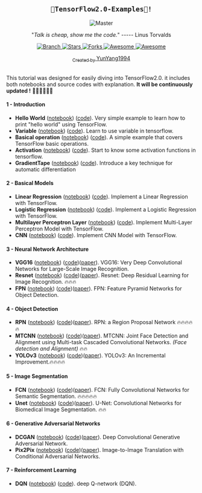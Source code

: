 <h2 align="center"><code>🎉TensorFlow2.0-Examples🥳!</code></h2>
<p align="center">
    <img src="https://github.com/CriseLYJ/flask-video-streaming-recorder/blob/master/img/main.jpg?raw=true" 
        alt="Master">
</p>
<p align="center">"<i>Talk is cheap, show me the code.</i>" 
  ----- Linus Torvalds</p>
<p align="center">
  <a href="https://github.com/YunYang1994/TensorFlow2.0-Examples/tree/master">
    <img src="https://img.shields.io/badge/Branch-master-green.svg?longCache=true"
        alt="Branch">
  </a>
  <a href="https://github.com/CriseLYJ/awesome-python-login-model/stargazers">
    <img src="https://img.shields.io/github/stars/YunYang1994/TensorFlow2.0-Examples.svg?label=Stars&style=social"
        alt="Stars">
  </a>
    <a href="https://github.com/YunYang1994/TensorFlow2.0-Examples/network/members">
    <img src="https://img.shields.io/github/forks/YunYang1994/TensorFlow2.0-Examples.svg?label=Forks&style=social"
        alt="Forks">
  </a>
  </a>
   <a href="https://github.com/sindresorhus/awesome">
   <img src="https://cdn.rawgit.com/sindresorhus/awesome/d7305f38d29fed78fa85652e3a63e154dd8e8829/media/badge.svg"
        alt="Awesome">
  </a>
  </a>
   <a href="https://github.com/YunYang1994/TensorFlow2.0-Examples/blob/master/LICENSE">
   <img src="https://img.shields.io/github/license/mashape/apistatus.svg?maxAge=2592000"
        alt="Awesome">
</p>
<div align="center">
  <sub>Created by
  <a href="https://github.com/YunYang1994">YunYang1994</a>
</div>
<br>
    
This tutorial was designed for easily diving into TensorFlow2.0.  it includes both notebooks and source codes with explanation. **It will be continuously updated !** 🐍🐍🐍🐍🐍🐍

#### 1 - Introduction
- **Hello World** ([notebook](https://nbviewer.jupyter.org/github/YunYang1994/tensorflow2.0-examples/blob/master/1-Introduction/helloworld.ipynb)) ([code](1-Introduction/helloworld.py)). Very simple example to learn how to print "hello world" using TensorFlow.
- **Variable** ([notebook](https://nbviewer.jupyter.org/github/YunYang1994/tensorflow2.0-examples/blob/master/1-Introduction/variable.ipynb)) ([code](1-Introduction/variable.py)). Learn to use variable in tensorflow.
- **Basical operation** ([notebook](https://nbviewer.jupyter.org/github/YunYang1994/tensorflow2.0-examples/blob/master/1-Introduction/basic_operations.ipynb)) ([code](1-Introduction/basic_operations.py)). A simple example that covers TensorFlow basic operations.
- **Activation** ([notebook](https://nbviewer.jupyter.org/github/YunYang1994/tensorflow2.0-examples/blob/master/1-Introduction/activation.ipynb)) ([code](1-Introduction/activation.py)). Start to know some activation functions in tensorflow.
- **GradientTape** ([notebook](https://nbviewer.jupyter.org/github/YunYang1994/tensorflow2.0-examples/blob/master/1-Introduction/GradientTape.ipynb)) ([code](1-Introduction/GradientTape.py)). Introduce a key technique for automatic differentiation

#### 2 - Basical Models
- **Linear Regression** ([notebook](https://nbviewer.jupyter.org/github/YunYang1994/tensorflow2.0-examples/blob/master/2-Basical_Models/Linear_Regression.ipynb)) ([code](2-Basical_Models/Linear_Regression.py)). Implement a Linear Regression with TensorFlow.
- **Logistic Regression** ([notebook](https://nbviewer.jupyter.org/github/YunYang1994/tensorflow2.0-examples/blob/master/2-Basical_Models/Logistic_Regression.ipynb)) ([code](2-Basical_Models/Logistic_Regression.py)). Implement a Logistic Regression with TensorFlow.
- **Multilayer Perceptron Layer** ([notebook](https://nbviewer.jupyter.org/github/YunYang1994/tensorflow2.0-examples/blob/master/2-Basical_Models/Multilayer_Perceptron.ipynb)) ([code](2-Basical_Models/Multilayer_Perceptron.py)). Implement Multi-Layer Perceptron Model with TensorFlow.
- **CNN** ([notebook](https://tensorflow.google.cn/tutorials/quickstart/advanced)) ([code](2-Basical_Models/CNN.py)). Implement CNN Model with TensorFlow. 

#### 3 - Neural Network Architecture

- **VGG16** ([notebook](https://github.com/YunYang1994/TensorFlow2.0-Examples/tree/master/3-Neural_Network_Architecture)) ([code](https://github.com/YunYang1994/TensorFlow2.0-Examples/tree/master/3-Neural_Network_Architecture/vgg16.py))([paper](https://arxiv.org/pdf/1409.1556.pdf)). VGG16: Very Deep Convolutional Networks for Large-Scale Image Recognition. 
- **Resnet** ([notebook](https://github.com/YunYang1994/TensorFlow2.0-Examples/tree/master/3-Neural_Network_Architecture)) ([code](https://github.com/YunYang1994/TensorFlow2.0-Examples/tree/master/3-Neural_Network_Architecture/resnet.py))([paper](https://arxiv.org/pdf/1512.03385.pdf)). Resnet: Deep Residual Learning for Image Recognition. 🔥🔥🔥
- **FPN** ([notebook](https://github.com/YunYang1994/TensorFlow2.0-Examples/tree/master/3-Neural_Network_Architecture)) ([code](https://github.com/YunYang1994/TensorFlow2.0-Examples/tree/master/3-Neural_Network_Architecture/fpn.py))([paper](https://arxiv.org/abs/1612.03144)). FPN: Feature Pyramid Networks for Object Detection. 

#### 4 - Object Detection
- **RPN** ([notebook](https://github.com/YunYang1994/TensorFlow2.0-Examples/tree/master/4-Object_Detection/RPN)) ([code](https://github.com/YunYang1994/TensorFlow2.0-Examples/tree/master/4-Object_Detection/RPN/rpn.py))([paper](https://arxiv.org/pdf/1703.06283.pdf)). RPN:  a Region Proposal Network 🔥🔥🔥🔥🔥
- **MTCNN** ([notebook](https://github.com/YunYang1994/TensorFlow2.0-Examples/tree/master/4-Object_Detection/MTCNN)) ([code](https://github.com/YunYang1994/TensorFlow2.0-Examples/tree/master/4-Object_Detection/MTCNN/mtcnn.py))([paper](https://arxiv.org/abs/1604.02878)). MTCNN: Joint Face Detection and Alignment using Multi-task Cascaded Convolutional Networks. *(Face detection and Alignment)* 🔥🔥
- **YOLOv3** ([notebook](https://github.com/YunYang1994/TensorFlow2.0-Examples/tree/master/4-Object_Detection/YOLOV3)) ([code](https://github.com/YunYang1994/TensorFlow2.0-Examples/tree/master/4-Object_Detection/YOLOV3/core/yolov3.py))([paper](https://arxiv.org/pdf/1804.02767.pdf)). YOLOv3: An Incremental Improvement.🔥🔥🔥🔥

#### 5 - Image Segmentation
- **FCN** ([notebook](5-Image_Segmentation/FCN)) ([code](5-Image_Segmentation/FCN/fcn8s.py))([paper](https://arxiv.org/abs/1411.4038)). FCN: Fully Convolutional Networks for Semantic Segmentation. 🔥🔥🔥🔥🔥
- **Unet** ([notebook](5-Image_Segmentation/Unet)) ([code](5-Image_Segmentation/Unet/train.py))([paper](https://arxiv.org/abs/1505.04597)). U-Net: Convolutional Networks for Biomedical Image Segmentation. 🔥🔥

#### 6 - Generative Adversarial Networks
- **DCGAN** ([notebook](https://nbviewer.jupyter.org/github/YunYang1994/tensorflow2.0-examples/blob/master/6-Generative_Adversarial_Networks/dcgan.ipynb)) ([code](6-Generative_Adversarial_Networks/dcgan.py))([paper](https://arxiv.org/pdf/1511.06434.pdf)).  Deep Convolutional Generative Adversarial Network.
- **Pix2Pix** ([notebook](https://nbviewer.jupyter.org/github/YunYang1994/tensorflow2.0-examples/blob/master/6-Generative_Adversarial_Networks/Pix2Pix.ipynb)) ([code](6-Generative_Adversarial_Networks/Pix2Pix.py))([paper](https://arxiv.org/pdf/1611.07004.pdf)).  Image-to-Image Translation with Conditional Adversarial Networks.

#### 7 - Reinforcement Learning

- **DQN** ([notebook](6-Reinforcement_Learning/YOLOV2.ipynb)) ([code](6-Reinforcement_Learning/YOLOV2.py)). deep Q-network (DQN).




